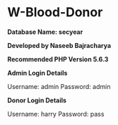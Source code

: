 # W-Blood-Donor
**Database Name: secyear**

**Developed by Naseeb Bajracharya**

**Recommended PHP Version 5.6.3**


**Admin Login Details**

Username: admin
Password: admin


**Donor Login Details**

Username: harry
Password: pass

